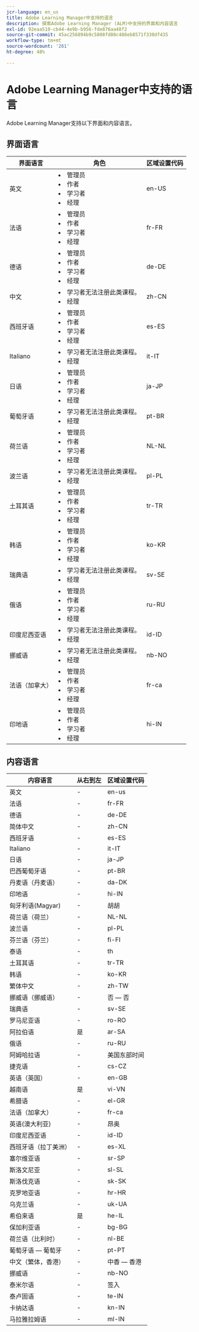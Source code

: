 ```yaml
---
jcr-language: en_us
title: Adobe Learning Manager中支持的语言
description: 探索Adobe Learning Manager (ALM)中支持的界面和内容语言
exl-id: 92eaa510-cb44-4e9b-b956-fde876aa48f2
source-git-commit: 45ac256894b9c5808fd80c488eb8571f330df435
workflow-type: tm+mt
source-wordcount: '261'
ht-degree: 48%

---
```


# Adobe Learning Manager中支持的语言

Adobe Learning Manager支持以下界面和内容语言。

## 界面语言

| 界面语言 | 角色 | 区域设置代码 |
|---|---|---|
| 英文 | <li>管理员</li><li>作者</li><li>学习者</li><li>经理</li> | en-US |
| 法语 | <li>管理员</li><li>作者</li><li>学习者</li><li>经理</li> | fr-FR |
| 德语 | <li>管理员</li><li>作者</li><li>学习者</li><li>经理</li> | de-DE |
| 中文 | <li>学习者无法注册此类课程。</li><li>经理</li> | zh-CN |
| 西班牙语 | <li>管理员</li><li>作者</li><li>学习者</li><li>经理</li> | es-ES |
| Italiano | <li>学习者无法注册此类课程。</li><li>经理</li> | it-IT |
| 日语 | <li>管理员</li><li>作者</li><li>学习者</li><li>经理</li> | ja-JP |
| 葡萄牙语 | <li>学习者无法注册此类课程。</li><li>经理</li> | pt-BR |
| 荷兰语 | <li>管理员</li><li>作者</li><li>学习者</li><li>经理</li> | NL-NL |
| 波兰语 | <li>学习者无法注册此类课程。</li><li>经理</li> | pl-PL |
| 土耳其语 | <li>管理员</li><li>作者</li><li>学习者</li><li>经理</li> | tr-TR |
| 韩语 | <li>管理员</li><li>作者</li><li>学习者</li><li>经理</li> | ko-KR |
| 瑞典语 | <li>学习者无法注册此类课程。</li><li>经理</li> | sv-SE |
| 俄语 | <li>管理员</li><li>作者</li><li>学习者</li><li>经理</li> | ru-RU |
| 印度尼西亚语 | <li>学习者无法注册此类课程。</li><li>经理</li> | id-ID |
| 挪威语 | <li>学习者无法注册此类课程。</li><li>经理</li> | nb-NO |
| 法语（加拿大） | <li>管理员</li><li>作者</li><li>学习者</li><li>经理</li> | fr-ca |
| 印地语 | <li>管理员</li><li>作者</li><li>学习者</li><li>经理</li> | hi-IN |

## 内容语言

| 内容语言 | 从右到左 | 区域设置代码 |
|---|---|---|
| 英文 | - | en-us |
| 法语 | - | fr-FR |
| 德语 | - | de-DE |
| 简体中文 | - | zh-CN |
| 西班牙语 | - | es-ES |
| Italiano | - | it-IT |
| 日语 | - | ja-JP |
| 巴西葡萄牙语 | - | pt-BR |
| 丹麦语（丹麦语） | - | da-DK |
| 印地语 | - | hi-IN |
| 匈牙利语(Magyar) | - | 胡胡 |
| 荷兰语（荷兰） | - | NL-NL |
| 波兰语 | - | pl-PL |
| 芬兰语（芬兰） | - | fi-FI |
| 泰语 | - | th |
| 土耳其语 | - | tr-TR |
| 韩语 | - | ko-KR |
| 繁体中文 | - | zh-TW |
| 挪威语（挪威语） | - | 否 — 否 |
| 瑞典语 | - | sv-SE |
| 罗马尼亚语 | - | ro-RO |
| 阿拉伯语 | 是 | ar-SA |
| 俄语 | - | ru-RU |
| 阿姆哈拉语 | - | 美国东部时间 |
| 捷克语 | - | cs-CZ |
| 英语（英国） | - | en-GB |
| 越南语 | 是 | vi-VN |
| 希腊语 | - | el-GR |
| 法语（加拿大） | - | fr-ca |
| 英语(澳大利亚) | - | 昂奥 |
| 印度尼西亚语 | - | id-ID |
| 西班牙语（拉丁美洲） | - | es-XL |
| 塞尔维亚语 | - | sr-SP |
| 斯洛文尼亚 | - | sl-SL |
| 斯洛伐克语 | - | sk-SK |
| 克罗地亚语 | - | hr-HR |
| 乌克兰语 | - | uk-UA |
| 希伯来语 | 是 | he-IL |
| 保加利亚语 | - | bg-BG |
| 荷兰语（比利时） | - | nl-BE |
| 葡萄牙语 — 葡萄牙 | - | pt-PT |
| 中文（繁体，香港） | - | 中香 — 香港 |
| 挪威语 | - | nb-NO |
| 泰米尔语 | - | 签入 |
| 泰卢固语 | - | te-IN |
| 卡纳达语 | - | kn-IN |
| 马拉雅拉姆语 | - | ml-IN |

